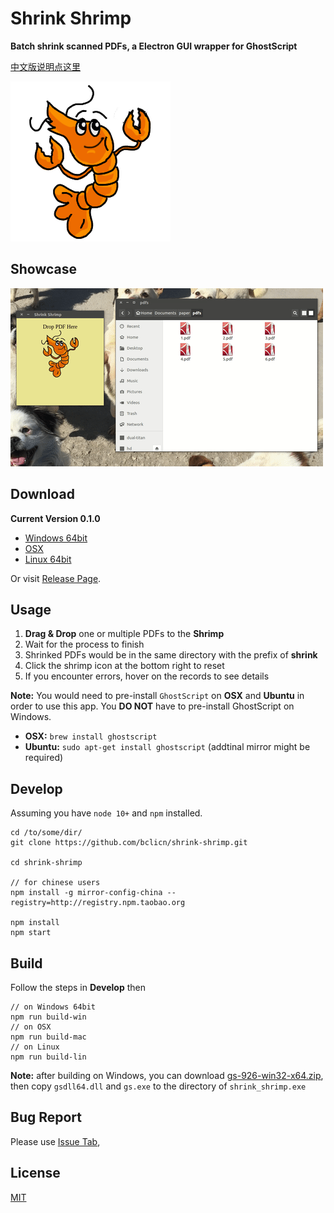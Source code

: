 # Shrink Shrimp #

**Batch shrink scanned PDFs, a Electron GUI wrapper for GhostScript**

[中文版说明点这里](README_CN.md)

![logo](assets/img/shrimp.png)

## Showcase ##

![showcase](showcase.gif)

## Download ##

**Current Version 0.1.0**

* [Windows 64bit](https://github.com/bclicn/shrink-shrimp/releases/download/0.1.0/shrink_shrimp-0.1.0-win32-x64.rar)
* [OSX](https://github.com/bclicn/shrink-shrimp/releases/download/0.1.0/shrink_shrimp-0.1.0-darwin.zip)
* [Linux 64bit](https://github.com/bclicn/shrink-shrimp/releases/download/0.1.0/shrink_shrimp-0.1.0-linux-x64.tar.gz)

Or visit [Release Page](https://github.com/bclicn/shrink-shrimp/releases).

## Usage ##

1. __Drag & Drop__ one or multiple PDFs to the __Shrimp__
2. Wait for the process to finish
3. Shrinked PDFs would be in the same directory with the prefix of __shrink__
4. Click the shrimp icon at the bottom right to reset
5. If you encounter errors, hover on the records to see details

__Note:__  You would need to pre-install `GhostScript` on __OSX__ and __Ubuntu__ in order to use this app. You __DO NOT__ have to pre-install
GhostScript on Windows.

* __OSX:__ `brew install ghostscript`
* __Ubuntu:__ `sudo apt-get install ghostscript` (addtinal mirror might be required)

## Develop ##

Assuming you have `node 10+` and `npm` installed.

    cd /to/some/dir/
    git clone https://github.com/bclicn/shrink-shrimp.git

    cd shrink-shrimp

    // for chinese users
    npm install -g mirror-config-china --registry=http://registry.npm.taobao.org

    npm install
    npm start

## Build ##

Follow the steps in __Develop__ then

    // on Windows 64bit
    npm run build-win
    // on OSX
    npm run build-mac
    // on Linux
    npm run build-lin

__Note:__ after building on Windows, you can download [gs-926-win32-x64.zip](https://github.com/bclicn/shrink-shrimp/releases/download/0.1.0/gs-926-win32-x64.zip), then copy `gsdll64.dll` and `gs.exe` to the directory of `shrink_shrimp.exe`

## Bug Report ##

Please use [Issue Tab](https://github.com/bclicn/shrink-shrimp/issues),

## License ##
[MIT](LICENSE)



